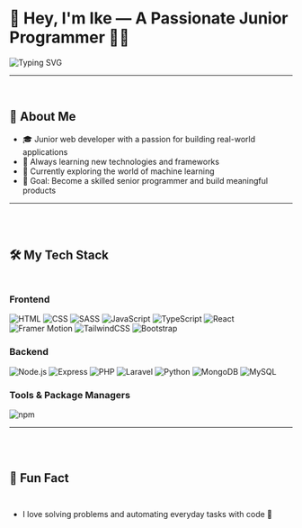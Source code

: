 # 👋 Hey, I'm Ike — A Passionate Junior Programmer 👨‍💻

![Typing SVG](https://readme-typing-svg.demolab.com?font=Fira+Code&duration=4000&pause=1000&color=4DA8DA&center=true&vCenter=true&width=500&lines=Welcome+to+my+GitHub!;I'm+Ike+Belida;Junior+Programmer+🚀;Always+Learning+%26+Building+Cool+Stuff)

---
<br>

## 🚀 About Me

- 🎓 Junior web developer with a passion for building real-world applications  <br>
- 🧠 Always learning new technologies and frameworks  <br>
- 🌱 Currently exploring the world of machine learning  <br>
- 🎯 Goal: Become a skilled senior programmer and build meaningful products  

---
<br><br>

## 🛠 My Tech Stack<br><br>

### Frontend
![HTML](https://img.shields.io/badge/HTML5-E34F26?style=for-the-badge&logo=html5&logoColor=white)
![CSS](https://img.shields.io/badge/CSS3-1572B6?style=for-the-badge&logo=css3&logoColor=white)
![SASS](https://img.shields.io/badge/Sass-CC6699?style=for-the-badge&logo=sass&logoColor=white)
![JavaScript](https://img.shields.io/badge/JavaScript-F7DF1E?style=for-the-badge&logo=javascript&logoColor=black)
![TypeScript](https://img.shields.io/badge/TypeScript-007ACC?style=for-the-badge&logo=typescript&logoColor=white)
![React](https://img.shields.io/badge/React-20232A?style=for-the-badge&logo=react&logoColor=61DAFB)
![Framer Motion](https://img.shields.io/badge/Framer_Motion-EF0184?style=for-the-badge&logo=framer&logoColor=white)
![TailwindCSS](https://img.shields.io/badge/Tailwind_CSS-38B2AC?style=for-the-badge&logo=tailwind-css&logoColor=white)
![Bootstrap](https://img.shields.io/badge/Bootstrap-563D7C?style=for-the-badge&logo=bootstrap&logoColor=white)

### Backend
![Node.js](https://img.shields.io/badge/Node.js-339933?style=for-the-badge&logo=nodedotjs&logoColor=white)
![Express](https://img.shields.io/badge/Express.js-000000?style=for-the-badge&logo=express&logoColor=white)
![PHP](https://img.shields.io/badge/PHP-777BB4?style=for-the-badge&logo=php&logoColor=white)
![Laravel](https://img.shields.io/badge/Laravel-FF2D20?style=for-the-badge&logo=laravel&logoColor=white)
![Python](https://img.shields.io/badge/Python-3776AB?style=for-the-badge&logo=python&logoColor=white)
![MongoDB](https://img.shields.io/badge/MongoDB-47A248?style=for-the-badge&logo=mongodb&logoColor=white)
![MySQL](https://img.shields.io/badge/MySQL-4479A1?style=for-the-badge&logo=mysql&logoColor=white)

### Tools & Package Managers
![npm](https://img.shields.io/badge/npm-CB3837?style=for-the-badge&logo=npm&logoColor=white)

---
<br><br>

## 🎯 Fun Fact<br><br>

- I love solving problems and automating everyday tasks with code 🤖
